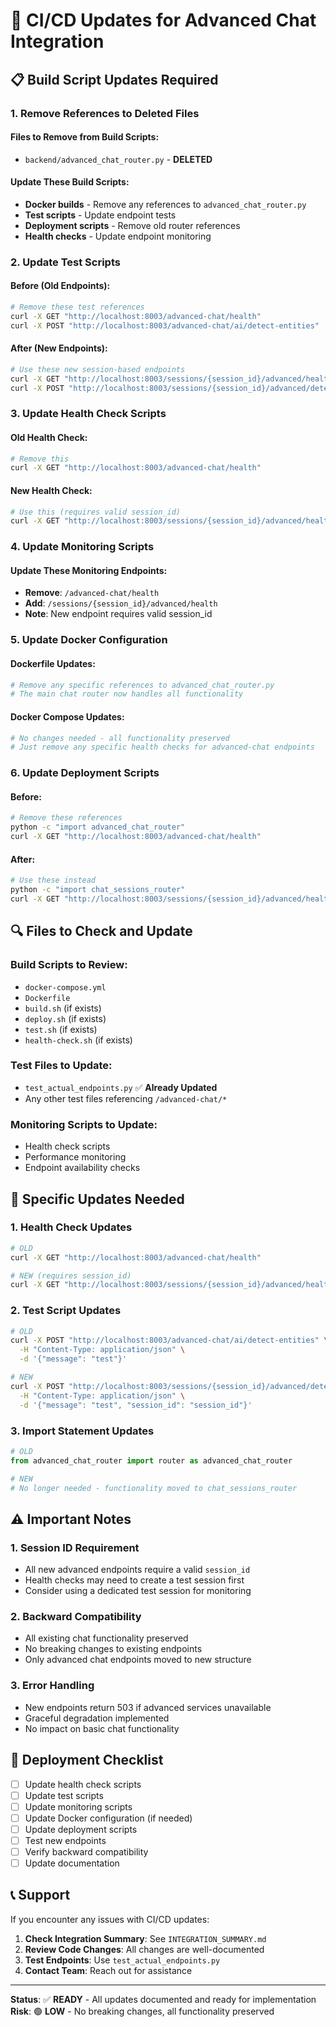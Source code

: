 # 🔧 CI/CD Updates for Advanced Chat Integration

## 📋 **Build Script Updates Required**

### 1. **Remove References to Deleted Files**

#### Files to Remove from Build Scripts:
- `backend/advanced_chat_router.py` - **DELETED**

#### Update These Build Scripts:
- **Docker builds** - Remove any references to `advanced_chat_router.py`
- **Test scripts** - Update endpoint tests
- **Deployment scripts** - Remove old router references
- **Health checks** - Update endpoint monitoring

### 2. **Update Test Scripts**

#### Before (Old Endpoints):
```bash
# Remove these test references
curl -X GET "http://localhost:8003/advanced-chat/health"
curl -X POST "http://localhost:8003/advanced-chat/ai/detect-entities"
```

#### After (New Endpoints):
```bash
# Use these new session-based endpoints
curl -X GET "http://localhost:8003/sessions/{session_id}/advanced/health"
curl -X POST "http://localhost:8003/sessions/{session_id}/advanced/detect-entities"
```

### 3. **Update Health Check Scripts**

#### Old Health Check:
```bash
# Remove this
curl -X GET "http://localhost:8003/advanced-chat/health"
```

#### New Health Check:
```bash
# Use this (requires valid session_id)
curl -X GET "http://localhost:8003/sessions/{session_id}/advanced/health"
```

### 4. **Update Monitoring Scripts**

#### Update These Monitoring Endpoints:
- **Remove**: `/advanced-chat/health`
- **Add**: `/sessions/{session_id}/advanced/health`
- **Note**: New endpoint requires valid session_id

### 5. **Update Docker Configuration**

#### Dockerfile Updates:
```dockerfile
# Remove any specific references to advanced_chat_router.py
# The main chat router now handles all functionality
```

#### Docker Compose Updates:
```yaml
# No changes needed - all functionality preserved
# Just remove any specific health checks for advanced-chat endpoints
```

### 6. **Update Deployment Scripts**

#### Before:
```bash
# Remove these references
python -c "import advanced_chat_router"
curl -X GET "http://localhost:8003/advanced-chat/health"
```

#### After:
```bash
# Use these instead
python -c "import chat_sessions_router"
curl -X GET "http://localhost:8003/sessions/{session_id}/advanced/health"
```

## 🔍 **Files to Check and Update**

### Build Scripts to Review:
- `docker-compose.yml`
- `Dockerfile`
- `build.sh` (if exists)
- `deploy.sh` (if exists)
- `test.sh` (if exists)
- `health-check.sh` (if exists)

### Test Files to Update:
- `test_actual_endpoints.py` ✅ **Already Updated**
- Any other test files referencing `/advanced-chat/*`

### Monitoring Scripts to Update:
- Health check scripts
- Performance monitoring
- Endpoint availability checks

## 📝 **Specific Updates Needed**

### 1. **Health Check Updates**
```bash
# OLD
curl -X GET "http://localhost:8003/advanced-chat/health"

# NEW (requires session_id)
curl -X GET "http://localhost:8003/sessions/{session_id}/advanced/health"
```

### 2. **Test Script Updates**
```bash
# OLD
curl -X POST "http://localhost:8003/advanced-chat/ai/detect-entities" \
  -H "Content-Type: application/json" \
  -d '{"message": "test"}'

# NEW
curl -X POST "http://localhost:8003/sessions/{session_id}/advanced/detect-entities" \
  -H "Content-Type: application/json" \
  -d '{"message": "test", "session_id": "session_id"}'
```

### 3. **Import Statement Updates**
```python
# OLD
from advanced_chat_router import router as advanced_chat_router

# NEW
# No longer needed - functionality moved to chat_sessions_router
```

## ⚠️ **Important Notes**

### 1. **Session ID Requirement**
- All new advanced endpoints require a valid `session_id`
- Health checks may need to create a test session first
- Consider using a dedicated test session for monitoring

### 2. **Backward Compatibility**
- All existing chat functionality preserved
- No breaking changes to existing endpoints
- Only advanced chat endpoints moved to new structure

### 3. **Error Handling**
- New endpoints return 503 if advanced services unavailable
- Graceful degradation implemented
- No impact on basic chat functionality

## 🚀 **Deployment Checklist**

- [ ] Update health check scripts
- [ ] Update test scripts
- [ ] Update monitoring scripts
- [ ] Update Docker configuration (if needed)
- [ ] Update deployment scripts
- [ ] Test new endpoints
- [ ] Verify backward compatibility
- [ ] Update documentation

## 📞 **Support**

If you encounter any issues with CI/CD updates:

1. **Check Integration Summary**: See `INTEGRATION_SUMMARY.md`
2. **Review Code Changes**: All changes are well-documented
3. **Test Endpoints**: Use `test_actual_endpoints.py`
4. **Contact Team**: Reach out for assistance

---

**Status**: ✅ **READY** - All updates documented and ready for implementation
**Risk**: 🟢 **LOW** - No breaking changes, all functionality preserved
